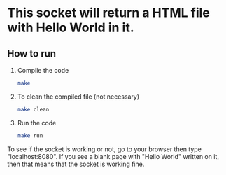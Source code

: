 # This socket will return a HTML file with Hello World in it.
## How to run
1. Compile the code
   ```bash
   make
   ```
2. To clean the compiled file (not necessary)
   ```bash
   make clean
   ```
3. Run the code
   ```bash
   make run
   ```

To see if the socket is working or not, go to your browser then type "localhost:8080". If you see a blank page with "Hello World" written on it, then that means that the socket is working fine. 
